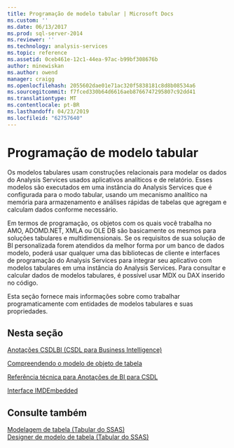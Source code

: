 ```yaml
---
title: Programação de modelo tabular | Microsoft Docs
ms.custom: ''
ms.date: 06/13/2017
ms.prod: sql-server-2014
ms.reviewer: ''
ms.technology: analysis-services
ms.topic: reference
ms.assetid: 0ceb461e-12c1-44ea-97ac-b99bf308676b
author: minewiskan
ms.author: owend
manager: craigg
ms.openlocfilehash: 2055602dae01e71ac320f5838181c8d8b08534a6
ms.sourcegitcommit: f7fced330b64d6616aeb8766747295807c92dd41
ms.translationtype: MT
ms.contentlocale: pt-BR
ms.lasthandoff: 04/23/2019
ms.locfileid: "62757640"
---
```

# <a name="tabular-model-programming"></a>Programação de modelo tabular
  Os modelos tabulares usam construções relacionais para modelar os dados do Analysis Services usados aplicativos analíticos e de relatório. Esses modelos são executados em uma instância do Analysis Services que é configurada para o modo tabular, usando um mecanismo analítico na memória para armazenamento e análises rápidas de tabelas que agregam e calculam dados conforme necessário.  
  
 Em termos de programação, os objetos com os quais você trabalha no AMO, ADOMD.NET, XMLA ou OLE DB são basicamente os mesmos para soluções tabulares e multidimensionais. Se os requisitos de sua solução de BI personalizada forem atendidos da melhor forma por um banco de dados modelo, poderá usar qualquer uma das bibliotecas de cliente e interfaces de programação do Analysis Services para integrar seu aplicativo com modelos tabulares em uma instância do Analysis Services. Para consultar e calcular dados de modelos tabulares, é possível usar MDX ou DAX inserido no código.  
  
 Esta seção fornece mais informações sobre como trabalhar programaticamente com entidades de modelos tabulares e suas propriedades.  
  
## <a name="in-this-section"></a>Nesta seção  
 [Anotações CSDLBI &#40;CSDL para Business Intelligence&#41;](https://docs.microsoft.com/bi-reference/csdl/csdl-annotations-for-business-intelligence-csdlbi)  
  
 [Compreendendo o modelo de objeto de tabela](representation/understanding-tabular-object-model-at-levels-1050-through-1103.md)  
  
 [Referência técnica para Anotações de BI para CSDL](https://docs.microsoft.com/bi-reference/csdl/technical-reference-for-bi-annotations-to-csdl)  
  
 [Interface IMDEmbedded](imdembeddeddata-interface.md)  
  
## <a name="see-also"></a>Consulte também  
 [Modelagem de tabela &#40;Tabular do SSAS&#41;](../tabular-models/tabular-models-ssas.md)   
 [Designer de modelo de tabela &#40;Tabular do SSAS&#41;](../tabular-model-designer-ssas-tabular.md)  
  
  
